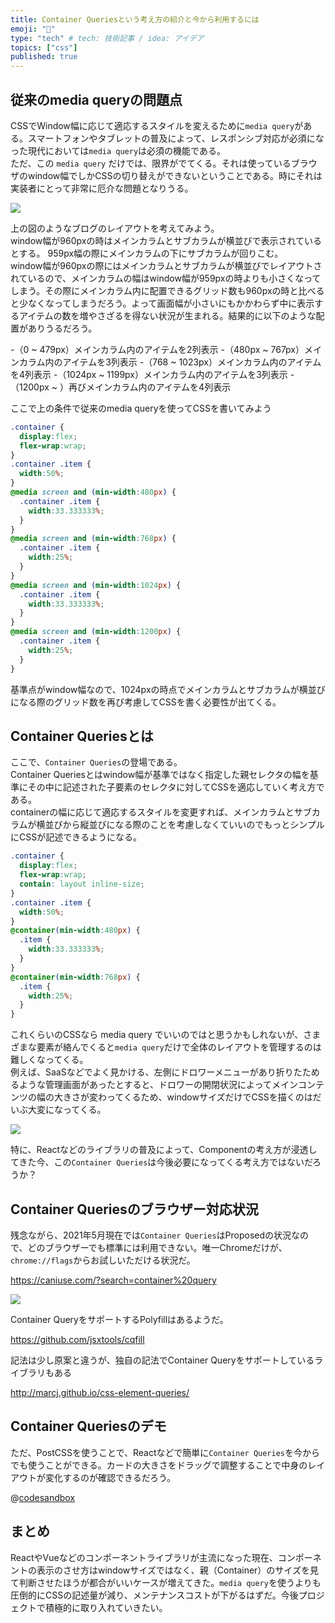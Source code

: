 ```yaml
---
title: Container Queriesという考え方の紹介と今から利用するには
emoji: "📏"
type: "tech" # tech: 技術記事 / idea: アイデア
topics: ["css"]
published: true
---
```



## 従来のmedia queryの問題点

CSSでWindow幅に応じて適応するスタイルを変えるために`media query`がある。スマートフォンやタブレットの普及によって、レスポンシブ対応が必須になった現代においては`media query`は必須の機能である。  
ただ、この `media query` だけでは、限界がでてくる。それは使っているブラウザのwindow幅でしかCSSの切り替えができないということである。時にそれは実装者にとって非常に厄介な問題となりうる。

![](https://storage.googleapis.com/zenn-user-upload/khpef387po2ct2zf62nusztvyef0)

上の図のようなブログのレイアウトを考えてみよう。  
window幅が960pxの時はメインカラムとサブカラムが横並びで表示されているとする。
959px幅の際にメインカラムの下にサブカラムが回りこむ。  
window幅が960pxの際にはメインカラムとサブカラムが横並びでレイアウトされているので、メインカラムの幅はwindow幅が959pxの時よりも小さくなってしまう。その際にメインカラム内に配置できるグリッド数も960pxの時と比べると少なくなってしまうだろう。よって画面幅が小さいにもかかわらず中に表示するアイテムの数を増やさざるを得ない状況が生まれる。結果的に以下のような配置がありうるだろう。

-（0 ~ 479px）メインカラム内のアイテムを2列表示
-（480px ~ 767px）メインカラム内のアイテムを3列表示
-（768 ~ 1023px）メインカラム内のアイテムを4列表示
-（1024px ~ 1199px）メインカラム内のアイテムを3列表示
-（1200px ~ ）再びメインカラム内のアイテムを4列表示

ここで上の条件で従来のmedia queryを使ってCSSを書いてみよう

```css
.container {
  display:flex;
  flex-wrap:wrap;
}
.container .item {
  width:50%;
}
@media screen and (min-width:480px) {
  .container .item {
    width:33.333333%;
  }
}
@media screen and (min-width:768px) {
  .container .item {
    width:25%;
  }
}
@media screen and (min-width:1024px) {
  .container .item {
    width:33.333333%;
  }
}
@media screen and (min-width:1200px) {
  .container .item {
    width:25%;
  }
}
```

基準点がwindow幅なので、1024pxの時点でメインカラムとサブカラムが横並びになる際のグリッド数を再び考慮してCSSを書く必要性が出てくる。

## Container Queriesとは

ここで、`Container Queries`の登場である。  
Container Queriesとはwindow幅が基準ではなく指定した親セレクタの幅を基準にその中に記述された子要素のセレクタに対してCSSを適応していく考え方である。  
containerの幅に応じて適応するスタイルを変更すれば、メインカラムとサブカラムが横並びから縦並びになる際のことを考慮しなくていいのでもっとシンプルにCSSが記述できるようになる。

```css
.container {
  display:flex;
  flex-wrap:wrap;
  contain: layout inline-size;
}
.container .item {
  width:50%;
}
@container(min-width:480px) {
  .item {
    width:33.333333%;
  }
}
@container(min-width:768px) {
  .item {
    width:25%;
  }
}
```

これくらいのCSSなら media query でいいのではと思うかもしれないが、さまざまな要素が絡んでくると`media query`だけで全体のレイアウトを管理するのは難しくなってくる。  
例えば、SaaSなどでよく見かける、左側にドロワーメニューがあり折りたためるような管理画面があったとすると、ドロワーの開閉状況によってメインコンテンツの幅の大きさが変わってくるため、windowサイズだけでCSSを描くのはだいぶ大変になってくる。

![](https://storage.googleapis.com/zenn-user-upload/1l4chgqg51j1adujmcw4xo5blw3w)

特に、Reactなどのライブラリの普及によって、Componentの考え方が浸透してきた今、この`Container Queries`は今後必要になってくる考え方ではないだろうか？

## Container Queriesのブラウザー対応状況

残念ながら、2021年5月現在では`Container Queries`はProposedの状況なので、どのブラウザーでも標準には利用できない。唯一Chromeだけが、`chrome://flags`からお試しいただける状況だ。

https://caniuse.com/?search=container%20query

![](https://storage.googleapis.com/zenn-user-upload/ngjy5c8ugqrlr3hylfc9mnnnw9do)

Container QueryをサポートするPolyfillはあるようだ。

https://github.com/jsxtools/cqfill

記法は少し原案と違うが、独自の記法でContainer Queryをサポートしているライブラリもある

http://marcj.github.io/css-element-queries/

## Container Queriesのデモ

ただ、PostCSSを使うことで、Reactなどで簡単に`Container Queries`を今からでも使うことができる。カードの大きさをドラッグで調整することで中身のレイアウトが変化するのが確認できるだろう。

@[codesandbox](https://codesandbox.io/embed/nervous-leaf-wif8f?fontsize=14&hidenavigation=1&theme=dark)


## まとめ

ReactやVueなどのコンポーネントライブラリが主流になった現在、コンポーネントの表示のさせ方はwindowサイズではなく、親（Container）のサイズを見て判断させたほうが都合がいいケースが増えてきた。`media query`を使うよりも圧倒的にCSSの記述量が減り、メンテナンスコストが下がるはずだ。今後プロジェクトで積極的に取り入れていきたい。